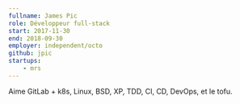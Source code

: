```yaml
---
fullname: James Pic
role: Développeur full-stack
start: 2017-11-30
end: 2018-09-30
employer: independent/octo
github: jpic
startups:
    - mrs
---
```


Aime GitLab + k8s, Linux, BSD, XP, TDD, CI, CD, DevOps, et le tofu.
